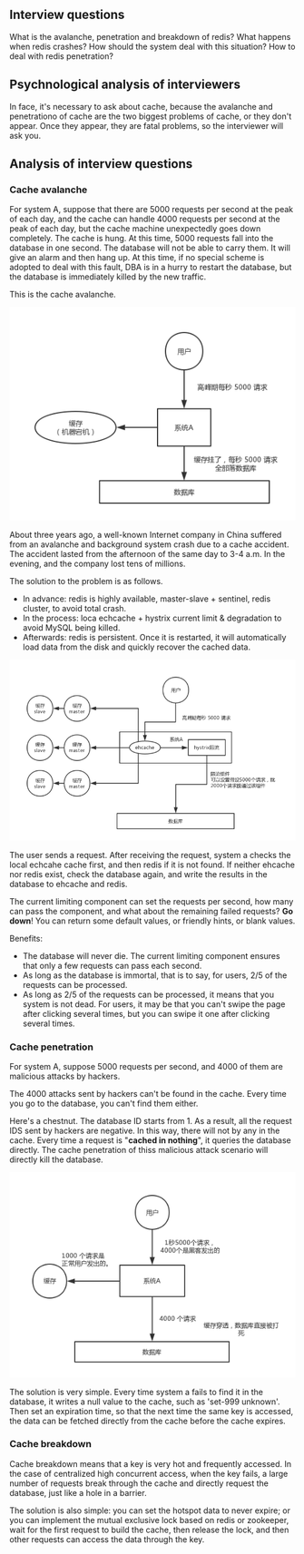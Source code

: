 ## Interview questions
What is the avalanche, penetration and breakdown of redis? What happens when redis crashes? How should the system deal with this situation? How to deal with redis penetration?

## Psychnological analysis of interviewers
In face, it's necessary to ask about cache, because the avalanche and penetrationo of cache are the two biggest problems of cache, or they don't appear. Once they appear, they are fatal problems, so the interviewer will ask you.

## Analysis of interview questions
### Cache avalanche
For system A, suppose that there are 5000 requests per second at the peak of each day, and the cache can handle 4000 requests per second at the peak of each day, but the cache machine unexpectedly goes down completely. The cache is hung. At this time, 5000 requests fall into the database in one second. The database will not be able to carry them. It will give an alarm and then hang up. At this time, if no special scheme is adopted to deal with this fault, DBA is in a hurry to restart the database, but the database is immediately killed by the new traffic.

This is the cache avalanche.

![redis-caching-avalanche](/images/redis-caching-avalanche.png)

About three years ago, a well-known Internet company in China suffered from an avalanche and background system crash due to a cache accident. The accident lasted from the afternoon of the same day to 3-4 a.m. In the evening, and the company lost tens of millions.

The solution to the problem is as follows.
- In advance: redis is highly available, master-slave + sentinel, redis cluster, to avoid total crash.
- In the process: loca echcache + hystrix current limit & degradation to avoid MySQL being killed.
- Afterwards: redis is persistent. Once it is restarted, it will automatically load data from the disk and quickly recover the cached data.

![redis-caching-avalanche-solution](/images/redis-caching-avalanche-solution.png)

The user sends a request. After receiving the request, system a checks the local echcahe cache first, and then redis if it is not found. If neither ehcache nor redis exist, check the database again, and write the results in the database to ehcache and redis.

The current limiting component can set the requests per second, how many can pass the component, and what about the remaining failed requests? **Go down**! You can return some default values, or friendly hints, or blank values.

Benefits:
- The database will never die. The current limiting component ensures that only a few requests can pass each second.
- As long as the database is immortal, that is to say, for users, 2/5 of the requests can be processed.
- As long as 2/5 of the requests can be processed, it means that you system is not dead. For users, it may be that you can't swipe the page after clicking several times, but you can swipe it one after clicking several times.

### Cache penetration
For system A, suppose 5000 requests per second, and 4000 of them are malicious attacks by hackers.

The 4000 attacks sent by hackers can't be found in the cache. Every time you go to the database, you can't find them either.

Here's a chestnut. The database ID starts from 1. As a result, all the request IDS sent by hackers are negative. In this way, there will not by any in the cache. Every time a request is "**cached in nothing**", it queries the database directly. The cache penetration of thiss malicious attack scenario will directly kill the database.

![redis-caching-penetration](/images/redis-caching-penetration.png)

The solution is very simple. Every time system a fails to find it in the database, it writes a null value to the cache, such as 'set-999 unknown'. Then set an expiration time, so that the next time the same key is accessed, the data can be fetched directly from the cache before the cache expires.

### Cache breakdown
Cache breakdown means that a key is very hot and frequently accessed. In the case of centralized high concurrent access, when the key fails, a large number of requests break through the cache and directly request the database, just like a hole in a barrier.

The solution is also simple: you can set the hotspot data to never expire; or you can implement the mutual exclusive lock based on redis or zookeeper, wait for the first request to build the cache, then release the lock, and then other requests can access the data through the key.
















